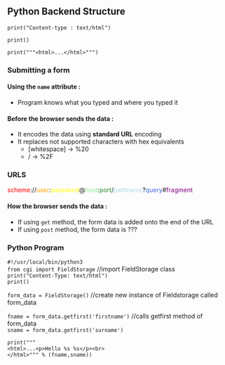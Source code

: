 ## Python Backend Structure
`print("Content-type : text/html")`

`print()`

`print("""<html>...</html>""")`


### Submitting a form
#### Using the `name` attribute :
- Program knows what you typed and where you typed it

#### Before the browser sends the data :
- It encodes the data using **standard URL** encoding
- It replaces not supported characters with hex equivalents
    - [whitespace] -> %20
    - / -> %2F

### URLS
<span style="color:red;">scheme</span>://<span style="color:orange;">user</span>:<span style="color:yellow;">password</span>@<span style="color:lightgreen;">host</span>:<span style="color:forestgreen;">port</span>/<span style="color:lightblue;">pathname</span>?<span style="color:royalblue;">query</span>#<span style="color:purple;">fragment</span>

#### How the browser sends the data :
- If using `get` method, the form data is added onto the end of the URL
- If using `post` method, the form data is ???

### Python Program
`#!/usr/local/bin/python3`<br>
`from cgi import FieldStorage` //import FieldStorage class<br>
`print("Content-Type: text/html")`<br>
`print()`<br>

`form_data = FieldStorage()` //create new instance of Fieldstorage called form_data<br>

`fname = form_data.getfirst('firstname')` //calls getfirst method of form_data<br>
`sname = form_data.getfirst('surname')`<br>

`print("""`<br>
`<html>...<p>Hello %s %s</p><br>`<br>
`</html>""" % (fname,sname))`

